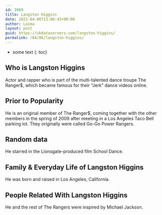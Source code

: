 ```yaml
---
id: 3969
title: Langston Higgins
date: 2021-04-06T13:00:43+00:00
author: Laima
layout: post
guid: https://ukdataservers.com/langston-higgins/
permalink: /04/06/langston-higgins/
---
```


* some text
{: toc}


## Who is Langston Higgins
                  
                  
                  
Actor and rapper who is part of the multi-talented dance troupe The Ranger$, which became famous for their &#8220;Jerk&#8221; dance videos online.
                  
              
            
              
            
                
                
                
## Prior to Popularity
                  
                  
                  
He is an original member of The Ranger$, coming together with the other members in the spring of 2009 after meeting in a Los Angeles Taco Bell parking lot. They originally were called Go-Go Power Rangers.
                  
              
            
              
            
                
                
                
## Random data
                  
                  
                  
He starred in the Lionsgate-produced film School Dance.
                  
              
            
              
            
                
                
                
## Family & Everyday Life of Langston Higgins
                  
                  
                  
He was born and raised in Los Angeles, California.
                  
              
            
              
            
                
                
                
## People Related With Langston Higgins
                  
                  
                  
He and the rest of The Rangers were inspired by Michael Jackson.
                  
              
            
              
            
                
              
            
              
              
            
            
              
            
          
          
          